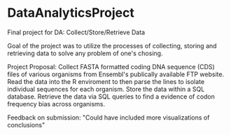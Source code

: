 # DataAnalyticsProject
Final project for DA: Collect/Store/Retrieve Data 

Goal of the project was to utilize the processes of collecting, storing and retrieving data to solve any problem of one's chosing.

Project Proposal:
Collect FASTA formatted coding DNA sequence (CDS) files of various organisms from Ensembl's publically available FTP website. Read the data into the R enviroment to then parse the lines to isolate individual sequences for each organism. Store the data within a SQL database. Retrieve the data via SQL queries to find a evidence of codon frequency bias across organisms.

Feedback on submission:
"Could have included more visualizations of conclusions"
